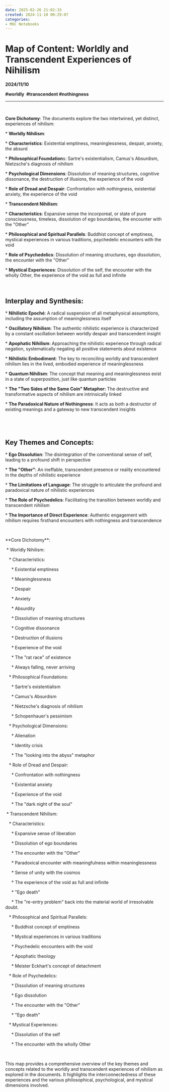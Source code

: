 ```yaml
---
date: 2025-02-26 21:02:33
created: 2024-11-10 00:29:07
categories:
- MOC Notebooks
---
```


# Map of Content: Worldly and Transcendent Experiences of Nihilism

**2024/11/10**

**#worldly  #transcendent #nothingness**

* * *

<br>

**Core Dichotomy**: The documents explore the two intertwined, yet distinct, experiences of nihilism:

\* **Worldly Nihilism**:

\* **Characteristics**: Existential emptiness, meaninglessness, despair, anxiety, the absurd

\* **Philosophical Foundation**s: Sartre's existentialism, Camus's Absurdism, Nietzsche's diagnosis of nihilism

\* **Psychological Dimensions**: Dissolution of meaning structures, cognitive dissonance, the destruction of illusions, the experience of the void

\* **Role of Dread and Despair**: Confrontation with nothingness, existential anxiety, the experience of the void

\* **Transcendent Nihilism**:

\* **Characteristics**: Expansive sense the incorporeal, or state of pure consciousness, timeless, dissolution of ego boundaries, the encounter with the "Other"

\* **Philosophical and Spiritual Parallels**: Buddhist concept of emptiness, mystical experiences in various traditions, psychedelic encounters with the void

\* **Role of Psychedelics**: Dissolution of meaning structures, ego dissolution, the encounter with the "Other"

\* **Mystical Experiences**: Dissolution of the self, the encounter with the wholly Other, the experience of the void as full and infinite

<br>

## Interplay and Synthesis:

\* **Nihilistic Epoché**: A radical suspension of all metaphysical assumptions, including the assumption of meaninglessness itself

\* **Oscillatory Nihilism**: The authentic nihilistic experience is characterized by a constant oscillation between worldly despair and transcendent insight

\* **Apophatic Nihilism**: Approaching the nihilistic experience through radical negation, systematically negating all positive statements about existence

\* **Nihilistic Embodiment**: The key to reconciling worldly and transcendent nihilism lies in the lived, embodied experience of meaninglessness

\* **Quantum Nihilism**: The concept that meaning and meaninglessness exist in a state of superposition, just like quantum particles

\* **The "Two Sides of the Same Coin" Metaphor:** The destructive and transformative aspects of nihilism are intrinsically linked

\* **The Paradoxical Nature of Nothingness**: It acts as both a destructor of existing meanings and a gateway to new transcendent insights

## <br>

## Key Themes and Concepts:

\* **Ego Dissolution**: The disintegration of the conventional sense of self, leading to a profound shift in perspective

\* **The "Other"**: An ineffable, transcendent presence or reality encountered in the depths of nihilistic experience

\* **The Limitations of Language**: The struggle to articulate the profound and paradoxical nature of nihilistic experiences

\* **The Role of Psychedelics**: Facilitating the transition between worldly and transcendent nihilism

\* **The Importance of Direct Experience**: Authentic engagement with nihilism requires firsthand encounters with nothingness and transcendence

<br>

\*\*Core Dichotomy\*\*:

 \* Worldly Nihilism:

   \* Characteristics:

     \* Existential emptiness

     \* Meaninglessness

     \* Despair

     \* Anxiety

     \* Absurdity

     \* Dissolution of meaning structures

     \* Cognitive dissonance

     \* Destruction of illusions

     \* Experience of the void

     \* The "rat race" of existence

     \* Always falling, never arriving

   \* Philosophical Foundations:

     \* Sartre's existentialism

     \* Camus's Absurdism

     \* Nietzsche's diagnosis of nihilism

     \* Schopenhauer's pessimism

   \* Psychological Dimensions:

     \* Alienation

     \* Identity crisis

     \* The "looking into the abyss" metaphor

   \* Role of Dread and Despair:

     \* Confrontation with nothingness

     \* Existential anxiety

     \* Experience of the void

     \* The "dark night of the soul"

 \* Transcendent Nihilism:

   \* Characteristics:

     \* Expansive sense of liberation

     \* Dissolution of ego boundaries

     \* The encounter with the "Other"

     \* Paradoxical encounter with meaningfulness within meaninglessness

     \* Sense of unity with the cosmos

     \* The experience of the void as full and infinite

     \* "Ego death"

     \* The "re-entry problem" back into the material world of irresolvable doubt.

   \* Philosophical and Spiritual Parallels:

     \* Buddhist concept of emptiness

     \* Mystical experiences in various traditions

     \* Psychedelic encounters with the void

     \* Apophatic theology

     \* Meister Eckhart's concept of detachment

   \* Role of Psychedelics:

     \* Dissolution of meaning structures

     \* Ego dissolution

     \* The encounter with the "Other"

     \* "Ego death"

   \* Mystical Experiences:

     \* Dissolution of the self

     \* The encounter with the wholly Other

<br>

This map provides a comprehensive overview of the key themes and concepts related to the worldly and transcendent experiences of nihilism as explored in the documents. It highlights the interconnectedness of these experiences and the various philosophical, psychological, and mystical dimensions involved.

<br>